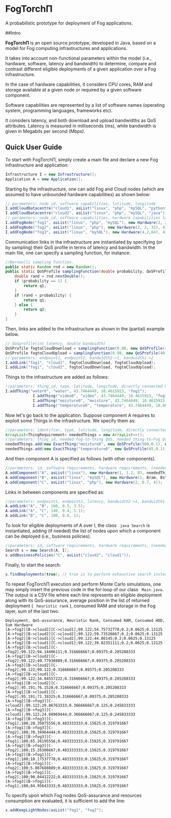 # FogTorchΠ
A probabilistic prototype for deployment of Fog applications.

##Intro

**FogTorchΠ** is an open source prototype, developed in Java, based on a model for Fog computing infrastructures and applications.

It takes into account non-functional parameters within the model (i.e., hardware, software, latency and bandwidth) to determine, compare and contrast different eligible deployments of a given application over a Fog infrastructure.

In the case of hardware capabilities, it considers CPU cores, RAM and storage available at a given node or required by a given software component. 

Software capabilities are represented by a list of software names (operating system, programming languages, frameworks etc).

It considers latency, and both download and upload bandwidths as QoS attributes. Latency is measured in milliseconds (ms), while bandwidth is given in Megabits per second (Mbps). 

## Quick User Guide
To start with FogTorchΠ, simply create a main file and declare a new Fog infrastructure and application:

``` java
Infrastructure I = new Infrastructure();
Application A = new Application();
```

Starting by the infrastructure, one can add Fog and Cloud nodes (which are assumed to have unbounded hardware capabilities) as shown below:

``` java
// parameters: node_id, software capabilities, latitude, longitude
I.addCloudDatacentre("cloud1", asList("linux", "php", "mySQL", "python"), 52.195097, 3.0364791);
I.addCloudDatacentre("cloud2", asList("linux", "php", "mySQL", "java"), 44.123896, -122.781555);
// parameters: node_id, software capabilities, hardware capabilities latitude, longitude
I.addFogNode("fog1", asList("linux", "php", "mySQL"), new Hardware(2, 2, 32), 43.740186, 10.364619);
I.addFogNode("fog2", asList("linux", "php"), new Hardware(2, 2, 32), 43.7464449, 10.4615923);
I.addFogNode("fog3", asList("linux", "mySQL"), new Hardware(4,2,64), 43.7381285, 10.4552213);
```

Communication links in the infrastructure are instantiated by specifying (or by sampling) their QoS profile in terms of latency and bandwidth. In the main file, one can specify a sampling function, for instance:

``` java
//Bernoulli sampling function.
public static Random rnd = new Random();
public static QoSProfile samplingFunction(double probability, QoSProfile q1, QoSProfile q2) {
    double rand = rnd.nextDouble();
    if (probability == 1) {
        return q1;
    }
    if (rand < probability) {
        return q1;
    } else {
        return q2;
    }
}
```

Then, links are added to the infrastructure as shown in the (partial) example below.

``` java
// QoSprofile(int latency, double bandwidth)
QoSProfile fogtoCloudDownload = samplingFunction(0.98, new QoSProfile(40, 10.5), new QoSProfile(Integer.MAX_VALUE, 0.0));
QoSProfile fogtoCloudUpload = samplingFunction(0.98, new QoSProfile(40, 4.5), new QoSProfile(Integer.MAX_VALUE, 0.0));
// parameters: endpoint1, endpoint2, bandwidth2->1, bandwidth1->2
I.addLink("fog1", "cloud1", fogtoCloudDownload, fogtoCloudUpload);
I.addLink("fog1", "cloud2", fogtoCloudDownload, fogtoCloudUpload);
``` 

Things to the infrastructure are added as follows:

``` java
//parameters: thing_id, type, latitude, longitude, directly connected Fog node
I.addThing("water0", "water", 43.7464449, 10.4615923, "fog1");
            I.addThing("video0", "video", 43.7464449, 10.4615923, "fog1");
            I.addThing("moisture0", "moisture", 43.7464449, 10.4615923, "fog1");
            I.addThing("temperature0", "temperature", 43.7464449, 10.4615923, "fog3");
``` 

Now let's go back to the application. Suppose component A requires to exploit some Things in the infrastructure. We specify them as:

``` java
//parameters: identifier, type, latitude, longitude, directly connected Fog node
ArrayList<ThingRequirement> neededThings = new ArrayList<>();
//parameters: thing_id, needed fog-to-thing QoS, needed thing-to-Fog QoS
neededThings.add(new ExactThing("moisture0", new QoSProfile(500,0.1), new QoSProfile(500, 0.1))); // 0.5 s and 1 Mbps
neededThings.add(new ExactThing("temperature0", new QoSProfile(65,0.1), new QoSProfile(65, 0.1))); // 110 ms and 1 Mbps
``` 
And then component A is specified as follows (with other components).

``` java
//parameters: id, software requirements, hardware requirements, (neededThingsList)*
A.addComponent("A", asList("linux"), new Hardware(1, 1.2, 8), neededThings);
A.addComponent("B", asList("linux", "mySQL"), new Hardware(1, Bram, Bstorage)); //cores ram storage
A.addComponent("C", asList("linux", "php"), new Hardware(2, 0.7, 4));
```

Links in between components are specified as:

``` java
//parameters: endpoint1, endpoint2, latency, bandwidth2->1, bandwidth1->2
A.addLink("A", "B", 160, 0.5, 3.5);
A.addLink("A", "C", 140, 0.4, 1.1);
A.addLink("B", "C", 100, 0.8, 1);
```
To look for eligible deployments of A over I, the class ``` java Search``` is instantiated, adding (if needed) the list of nodes upon which a component can be deployed (i.e., business policies).

``` java
//parameters: id, software requirements, hardware requirements, (neededThingsList)*
Search s = new Search(A, I);
s.addBusinessPolicies("C", asList("cloud2", "cloud1"));
```

Finally, to start the search:

``` java
s.findDeployments(true); // true is to perform exhaustive search instead of heuristics
``` 

To repeat FogTorchΠ execution and perform Monte Carlo simulations, one may simply insert the previous code in the for-loop of our class ``` Main.java```. The output is a CSV file where each line represents an eligible deployment along with its QoS-assurance, average position in the list of returned deployment (
``` heuristic rank``` ), consumed RAM and storage in the Fog layer, sum of the last two.

``` 
Deployment, QoS-assurance, Heuristic Rank, Consumed RAM, Consumed HDD, Sum Hardware
[A->fog2][B->cloud2][C->cloud1];99.122;54.75732778;0.2;0.0625;0.13125
[A->fog2][B->cloud2][C->cloud2];99.122;59.73526667;0.2;0.0625;0.13125
[A->fog2][B->cloud1][C->cloud2];99.122;44.80145;0.2;0.0625;0.13125
[A->fog2][B->cloud1][C->cloud1];99.122;39.82351111;0.2;0.0625;0.13125
[A->fog3][B->cloud1][C->fog2];99.122;94.14406111;0.316666667;0.09375;0.205208333
[A->fog2][B->cloud2][C->fog2];99.122;49.77938889;0.316666667;0.09375;0.205208333
[A->fog3][B->cloud2][C->fog2];99.122;99.122;0.316666667;0.09375;0.205208333
[A->fog2][B->cloud1][C->fog2];99.122;34.84557222;0.316666667;0.09375;0.205208333
[A->fog1][B->cloud2][C->fog2];95.191;76.1528;0.316666667;0.09375;0.205208333
[A->fog1][B->cloud1][C->fog2];95.191;71.39325;0.316666667;0.09375;0.205208333
[A->fog2][B->fog3][C->cloud2];99.122;29.86763333;0.366666667;0.125;0.245833333
[A->fog2][B->fog3][C->cloud1];99.122;24.88969444;0.366666667;0.125;0.245833333
[A->fog2][B->fog3][C->fog1];100;20.35075556;0.483333333;0.15625;0.319791667
[A->fog1][B->fog3][C->fog2];100;70.34964444;0.483333333;0.15625;0.319791667
[A->fog1][B->fog3][C->fog1];100;65.26195556;0.483333333;0.15625;0.319791667
[A->fog2][B->fog3][C->fog2];100;15.26306667;0.483333333;0.15625;0.319791667
[A->fog2][B->fog1][C->fog1];100;10.17537778;0.483333333;0.15625;0.319791667
[A->fog2][B->fog1][C->fog2];100;5.087688889;0.483333333;0.15625;0.319791667
[A->fog3][B->fog1][C->fog2];100;90.04412222;0.483333333;0.15625;0.319791667
[A->fog3][B->fog1][C->fog1];100;84.95643333;0.483333333;0.15625;0.319791667

``` 

To specify upon which Fog nodes QoS-assurance and resources consumption are evaluated, it is sufficient to add the line:

``` java
s.addKeepLightNodes(asList("fog1", "fog2");
``` 
